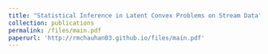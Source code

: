 ```yaml
---
title: "Statistical Inference in Latent Convex Problems on Stream Data"
collection: publications
permalink: /files/main.pdf
paperurl: 'http://rmchauhan03.github.io/files/main.pdf'
---
```

